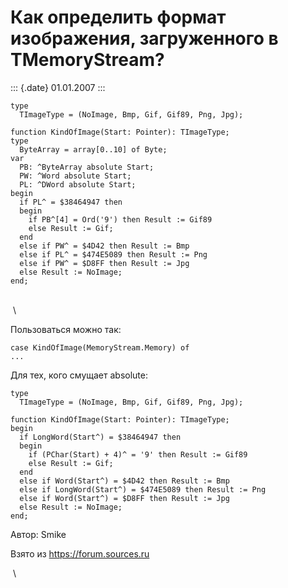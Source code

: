 Как определить формат изображения, загруженного в TMemoryStream?
================================================================

::: {.date}
01.01.2007
:::

    type
      TImageType = (NoImage, Bmp, Gif, Gif89, Png, Jpg);
     
    function KindOfImage(Start: Pointer): TImageType;
    type
      ByteArray = array[0..10] of Byte;
    var
      PB: ^ByteArray absolute Start;
      PW: ^Word absolute Start;
      PL: ^DWord absolute Start;
    begin
      if PL^ = $38464947 then
      begin
        if PB^[4] = Ord('9') then Result := Gif89
        else Result := Gif;
      end
      else if PW^ = $4D42 then Result := Bmp
      else if PL^ = $474E5089 then Result := Png
      else if PW^ = $D8FF then Result := Jpg
      else Result := NoImage;
    end;

 \
 \

Пользоваться можно так:

    case KindOfImage(MemoryStream.Memory) of
    ...

Для тех, кого смущает absolute:

    type
      TImageType = (NoImage, Bmp, Gif, Gif89, Png, Jpg);
     
    function KindOfImage(Start: Pointer): TImageType;
    begin
      if LongWord(Start^) = $38464947 then
      begin
        if (PChar(Start) + 4)^ = '9' then Result := Gif89
        else Result := Gif;
      end
      else if Word(Start^) = $4D42 then Result := Bmp
      else if LongWord(Start^) = $474E5089 then Result := Png
      else if Word(Start^) = $D8FF then Result := Jpg
      else Result := NoImage;
    end;

Автор: Smike

Взято из <https://forum.sources.ru>

 \
